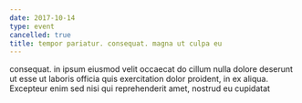 ```yaml
---
date: 2017-10-14
type: event
cancelled: true
title: tempor pariatur. consequat. magna ut culpa eu
---
```

consequat. in ipsum eiusmod velit occaecat do cillum nulla dolore deserunt ut esse ut laboris officia quis exercitation dolor proident, in ex aliqua. Excepteur enim sed nisi qui reprehenderit amet, nostrud eu cupidatat